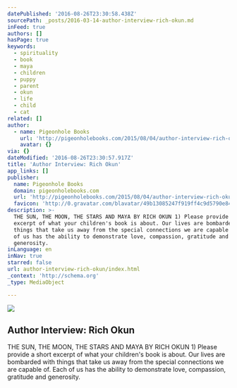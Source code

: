 ```yaml
---
datePublished: '2016-08-26T23:30:58.438Z'
sourcePath: _posts/2016-03-14-author-interview-rich-okun.md
inFeed: true
authors: []
hasPage: true
keywords:
  - spirituality
  - book
  - maya
  - children
  - puppy
  - parent
  - okun
  - life
  - child
  - cat
related: []
author:
  - name: Pigeonhole Books
    url: 'http://pigeonholebooks.com/2015/08/04/author-interview-rich-okun/'
    avatar: {}
via: {}
dateModified: '2016-08-26T23:30:57.917Z'
title: 'Author Interview: Rich Okun'
app_links: []
publisher:
  name: Pigeonhole Books
  domain: pigeonholebooks.com
  url: 'http://pigeonholebooks.com/2015/08/04/author-interview-rich-okun/'
  favicon: 'http://0.gravatar.com/blavatar/49b13085247f919ff4c9d5790e84dd54?s=16'
description: >-
  THE SUN, THE MOON, THE STARS AND MAYA BY RICH OKUN 1) Please provide a short
  excerpt of what your children's book is about. Our lives are bombarded with
  things that take us away from the special connections we are capable of. Each
  of us has the ability to demonstrate love, compassion, gratitude and
  generosity.
inLanguage: en
inNav: true
starred: false
url: author-interview-rich-okun/index.html
_context: 'http://schema.org'
_type: MediaObject

---
```

<article style=""><img src="https://s3-us-west-2.amazonaws.com/the-grid-img/p/0e343e8da138af65f9ea0e31089eacc69c8b3277.jpg" /><h1>Author Interview: Rich Okun</h1><p>THE SUN, THE MOON, THE STARS AND MAYA BY RICH OKUN 1) Please provide a short excerpt of what your children's book is about. Our lives are bombarded with things that take us away from the special connections we are capable of. Each of us has the ability to demonstrate love, compassion, gratitude and generosity.</p></article>